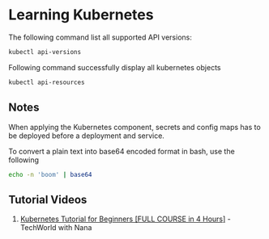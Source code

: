 # Learning Kubernetes

The following command list all supported API versions:

```bash
kubectl api-versions
```

Following command successfully display all kubernetes objects

```bash
kubectl api-resources
```

## Notes

When applying the Kubernetes component, secrets and config maps has to be deployed before a deployment and service.

To convert a plain text into base64 encoded format in bash, use the following

```bash
echo -n 'boom' | base64

```

## Tutorial Videos

1. [Kubernetes Tutorial for Beginners [FULL COURSE in 4 Hours]](https://youtu.be/X48VuDVv0do) - TechWorld with Nana